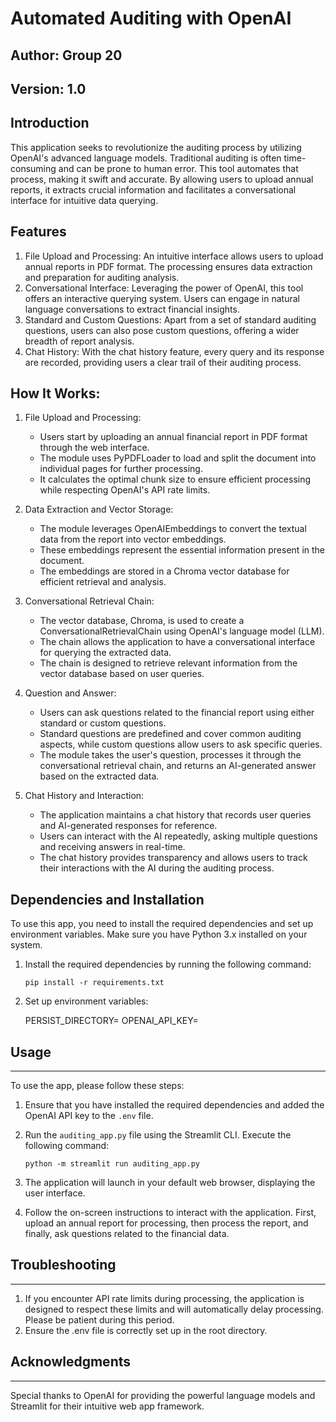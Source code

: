 # Automated Auditing with OpenAI

## Author: Group 20
## Version: 1.0

## Introduction
This application seeks to revolutionize the auditing process by utilizing OpenAI's advanced language models. Traditional auditing is often time-consuming and can be prone to human error. This tool automates that process, making it swift and accurate. By allowing users to upload annual reports, it extracts crucial information and facilitates a conversational interface for intuitive data querying.

## Features
1. File Upload and Processing: An intuitive interface allows users to upload annual reports in PDF format. The processing ensures data extraction and preparation for auditing analysis.
2. Conversational Interface: Leveraging the power of OpenAI, this tool offers an interactive querying system. Users can engage in natural language conversations to extract financial insights.
3. Standard and Custom Questions: Apart from a set of standard auditing questions, users can also pose custom questions, offering a wider breadth of report analysis.
4. Chat History: With the chat history feature, every query and its response are recorded, providing users a clear trail of their auditing process.

## How It Works:

1. File Upload and Processing:
   - Users start by uploading an annual financial report in PDF format through the web interface.
   - The module uses PyPDFLoader to load and split the document into individual pages for further processing.
   - It calculates the optimal chunk size to ensure efficient processing while respecting OpenAI's API rate limits.

2. Data Extraction and Vector Storage:
   - The module leverages OpenAIEmbeddings to convert the textual data from the report into vector embeddings.
   - These embeddings represent the essential information present in the document.
   - The embeddings are stored in a Chroma vector database for efficient retrieval and analysis.

3. Conversational Retrieval Chain:
   - The vector database, Chroma, is used to create a ConversationalRetrievalChain using OpenAI's language model (LLM).
   - The chain allows the application to have a conversational interface for querying the extracted data.
   - The chain is designed to retrieve relevant information from the vector database based on user queries.

4. Question and Answer:
   - Users can ask questions related to the financial report using either standard or custom questions.
   - Standard questions are predefined and cover common auditing aspects, while custom questions allow users to ask specific queries.
   - The module takes the user's question, processes it through the conversational retrieval chain, and returns an AI-generated answer based on the extracted data.

5. Chat History and Interaction:
   - The application maintains a chat history that records user queries and AI-generated responses for reference.
   - Users can interact with the AI repeatedly, asking multiple questions and receiving answers in real-time.
   - The chat history provides transparency and allows users to track their interactions with the AI during the auditing process.

## Dependencies and Installation
To use this app, you need to install the required dependencies and set up environment variables. Make sure you have Python 3.x installed on your system.
1. Install the required dependencies by running the following command:
   ```
   pip install -r requirements.txt
   ```
2. Set up environment variables:
    
    PERSIST_DIRECTORY=<Directory for storing vector data during processing>
    OPENAI_API_KEY=<Your OpenAI API key>

## Usage
-----
To use the app, please follow these steps:

1. Ensure that you have installed the required dependencies and added the OpenAI API key to the `.env` file.

2. Run the `auditing_app.py` file using the Streamlit CLI. Execute the following command:
   ```
   python -m streamlit run auditing_app.py
   ```

3. The application will launch in your default web browser, displaying the user interface.

4. Follow the on-screen instructions to interact with the application. First, upload an annual report   for processing, then process the report, and finally, ask questions related to the financial data.

## Troubleshooting
-----
1. If you encounter API rate limits during processing, the application is designed to respect these limits and will automatically delay processing. Please be patient during this period.
2. Ensure the .env file is correctly set up in the root directory.

## Acknowledgments
-----
Special thanks to OpenAI for providing the powerful language models and Streamlit for their intuitive web app framework.

